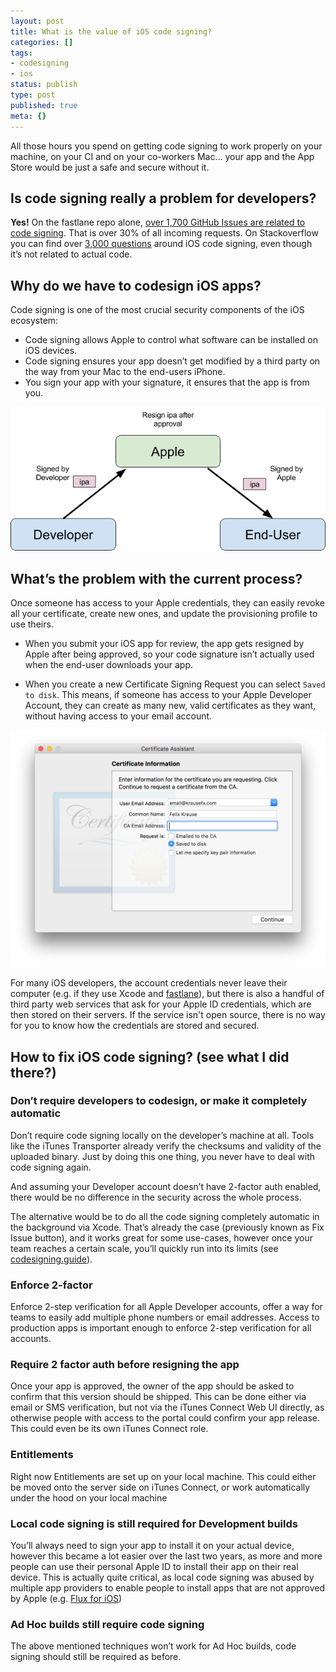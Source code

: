 ```yaml
---
layout: post
title: What is the value of iOS code signing?
categories: []
tags:
- codesigning
- ios
status: publish
type: post
published: true
meta: {}
---
```


All those hours you spend on getting code signing to work properly on your machine, on your CI and on your co-workers Mac… your app and the App Store would be just a safe and secure without it.

## Is code signing really a problem for developers?


**Yes!**
 On the fastlane repo alone, 
[over 1,700 GitHub Issues are related to code signing](https://github.com/fastlane/fastlane/search?utf8=%E2%9C%93&q=%22provisioning+profile%22+OR+%22code+signing%22+OR+%22codesign%22+OR+%22certificate%22+OR+%22codesigning%22&type=Issues). That is over 30% of all incoming requests. On Stackoverflow you can find over 
[3,000 questions](https://stackoverflow.com/search?q=ios+code+signing) around iOS code signing, even though it’s not related to actual code.

## Why do we have to codesign iOS apps?


Code signing is one of the most crucial security components of the iOS ecosystem:

* Code signing allows Apple to control what software can be installed on iOS devices. 
* Code signing ensures your app doesn’t get modified by a third party on the way from your Mac to the end-users iPhone.
* You sign your app with your signature, it ensures that the app is from you.
  
      
![](/squarespace_images/static_545299aae4b0e9514fe30c95_54529a29e4b025a90f45cc50_58f03fa7d482e960c0f03cd9_1492139949018__img.png_)
  


## What’s the problem with the current process?


Once someone has access to your Apple credentials, they can easily revoke all your certificate, create new ones, and update the provisioning profile to use theirs. 

* When you submit your iOS app for review, the app gets resigned by Apple after being approved, so your code signature isn’t actually used when the end-user downloads your app.


* When you create a new Certificate Signing Request you can select `Saved to disk`. This means, if someone has access to your Apple Developer Account, they can create as many new, valid certificates as they want, without having access to your email account.
  
      
![](/squarespace_images/static_545299aae4b0e9514fe30c95_54529a29e4b025a90f45cc50_58f03f4186e6c0436eebf811_1492139855970_Screenshot+2017-04-10+06.30.15.png.15.png_)
  


For many iOS developers, the account credentials never leave their computer (e.g. if they use Xcode and 
[fastlane](https://fastlane.tools)), but there is also a handful of third party web services that ask for your Apple ID credentials, which are then stored on their servers. If the service isn't open source, there is no way for you to know how the credentials are stored and secured.

## How to fix iOS code signing? (see what I did there?)


### Don’t require developers to codesign, or make it completely automatic


Don’t require code signing locally on the developer’s machine at all. Tools like the iTunes Transporter already verify the checksums and validity of the uploaded binary. Just by doing this one thing, you never have to deal with code signing again. 

And assuming your Developer account doesn’t have 2-factor auth enabled, there would be no difference in the security across the whole process.

The alternative would be to do all the code signing completely automatic in the background via Xcode. That’s already the case (previously known as Fix Issue button), and it works great for some use-cases, however once your team reaches a certain scale, you’ll quickly run into its limits (see 
[codesigning.guide](https://codesigning.guide)).

### Enforce 2-factor


Enforce 2-step verification for all Apple Developer accounts, offer a way for teams to easily add multiple phone numbers or email addresses. Access to production apps is important enough to enforce 2-step verification for all accounts.

### Require 2 factor auth before resigning the app


Once your app is approved, the owner of the app should be asked to confirm that this version should be shipped. This can be done either via email or SMS verification, but not via the iTunes Connect Web UI directly, as otherwise people with access to the portal could confirm your app release. This could even be its own iTunes Connect role.

### Entitlements


Right now Entitlements are set up on your local machine. This could either be moved onto the server side on iTunes Connect, or work automatically under the hood on your local machine

### Local code signing is still required for Development builds


You’ll always need to sign your app to install it on your actual device, however this became a lot easier over the last two years, as more and more people can use their personal Apple ID to install their app on their real device. This is actually quite critical, as local code signing was abused by multiple app providers to enable people to install apps that are not approved by Apple (e.g. 
[Flux for iOS](https://justgetflux.com/sideload/))

### Ad Hoc builds still require code signing


The above mentioned techniques won’t work for Ad Hoc builds, code signing should still be required as before.
